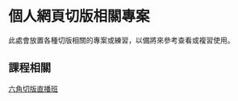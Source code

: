 # 個人網頁切版相關專案
此處會放置各種切版相關的專案或練習，以備將來參考查看或複習使用。

## 課程相關
[六角切版直播班](https://github.com/AndyHung0723/web-layout/tree/main/hexschool-layout-class)